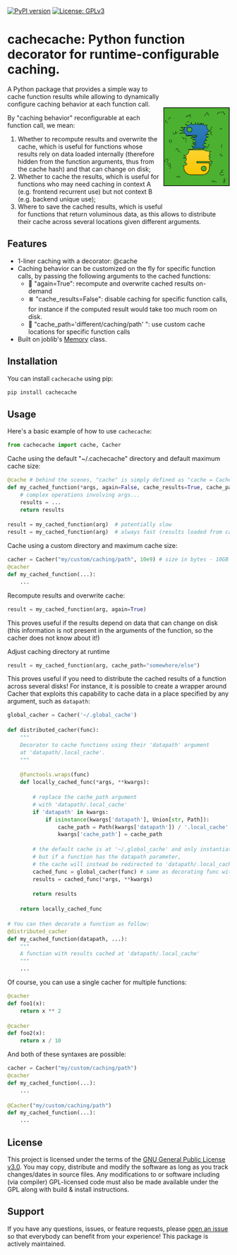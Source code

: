 [![PyPI version](https://badge.fury.io/py/cachecache.svg)](https://badge.fury.io/py/cachecache)
[![License: GPLv3](https://img.shields.io/badge/license-GPLv3-blue)](https://opensource.org/license/gpl-3-0)

# cachecache: Python function decorator for runtime-configurable caching.</h1> <img src="https://raw.githubusercontent.com/m-beau/cachecache/master/images/cachecache.png" width="150" title="Neuropyxels" alt="Neuropixels" align="right" vspace = "50">

A Python package that provides a simple way to cache function results while allowing to dynamically configure caching behavior at each function call.

By "caching behavior" reconfigurable at each function call, we mean:
1) Whether to recompute results and overwrite the cache, which is useful for functions whose results rely on data loaded internally (therefore hidden from the function arguments, thus from the cache hash) and that can change on disk;
2) Whether to cache the results, which is useful for functions who may need caching in context A (e.g. frontend recurrent use) but not context B (e.g. backend unique use);
3) Where to save the cached results, which is useful for functions that return voluminous data, as this allows to distribute their cache across several locations given different arguments.

## Features

- 1-liner caching with a decorator: @cache
- Caching behavior can be customized on the fly for specific function calls, by passing the following arguments to the cached functions:
    - 🔄 "again=True": recompute and overwrite cached results on-demand
    - ⏸️ "cache_results=False": disable caching for specific function calls, for instance if the computed result would take too much room on disk.
    - 📁 "cache_path='different/caching/path' ": use custom cache locations for specific function calls
- Built on joblib's [Memory](https://joblib.readthedocs.io/en/latest/generated/joblib.Memory.html) class.

## Installation

You can install `cachecache` using pip:

```bash
pip install cachecache
```

## Usage

Here's a basic example of how to use `cachecache`:

```python
from cachecache import cache, Cacher
```

Cache using the default "~/.cachecache" directory and default maximum cache size:
```python
@cache # behind the scenes, "cache" is simply defined as "cache = Cacher()"
def my_cached_function(*args, again=False, cache_results=True, cache_path=None):
    # complex operations involving args...
    results = ...
    return results

result = my_cached_function(arg)  # potentially slow
result = my_cached_function(arg)  # always fast (results loaded from cache)
```

Cache using a custom directory and maximum cache size:
```python
cacher = Cacher("my/custom/caching/path", 10e9) # size in bytes - 10GB
@cacher
def my_cached_function(...):
    ...
```

Recompute results and overwrite cache:
```python
result = my_cached_function(arg, again=True)
```
This proves useful if the results depend on data that can change on disk (this information is not present in the arguments of the function, so the cacher does not know about it!)

Adjust caching directory at runtime
```python
result = my_cached_function(arg, cache_path="somewhere/else")
```
This proves useful if you need to distribute the cached results of a function across several disks! For instance, it is possible to create a wrapper around Cacher that exploits this capability to cache data in a place specified by any argument, such as `datapath`:

```python
global_cacher = Cacher('~/.global_cache')

def distributed_cacher(func):
    """
    Decorator to cache functions using their 'datapath' argument
    at 'datapath/.local_cache'.
    """
    
    @functools.wraps(func)
    def locally_cached_func(*args, **kwargs):

        # replace the cache_path argument
        # with 'datapath/.local_cache'
        if 'datapath' in kwargs:
            if isinstance(kwargs['datapath'], Union[str, Path]):
                cache_path = Path(kwargs['datapath']) / '.local_cache'
                kwargs['cache_path'] = cache_path

        # the default cache is at '~/.global_cache' and only instantiated once as global_cacher,
        # but if a function has the datapath parameter,
        # the cache will instead be redirected to 'datapath/.local_cache'
        cached_func = global_cacher(func) # same as decorating func with @global_npyx_cacher
        results = cached_func(*args, **kwargs)

        return results

    return locally_cached_func

# You can then decorate a function as follow:
@distributed_cacher
def my_cached_function(datapath, ...):
    """
    A function with results cached at 'datapath/.local_cache'
    """
    ...
```

Of course, you can use a single cacher for multiple functions:
```python
@cacher
def foo1(x):
    return x ** 2

@cacher
def foo2(x):
    return x / 10
```

And both of these syntaxes are possible:
```python
cacher = Cacher("my/custom/caching/path")
@cacher
def my_cached_function(...):
    ...

@Cacher("my/custom/caching/path")
def my_cached_function(...):
    ...
```

## License

This project is licensed under the terms of the [GNU General Public License v3.0](https://opensource.org/license/gpl-3-0). You may copy, distribute and modify the software as long as you track changes/dates in source files. Any modifications to or software including (via compiler) GPL-licensed code must also be made available under the GPL along with build & install instructions.

## Support

If you have any questions, issues, or feature requests, please [open an issue](https://github.com/m-beau/cachecache/issues) so that everybody can benefit from your experience! This package is actively maintained.
